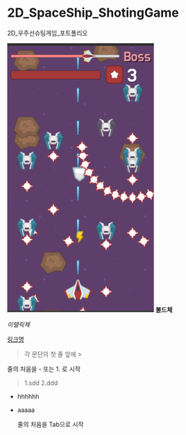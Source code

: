 # 2D_SpaceShip_ShotingGame
2D_우주선슈팅게임_포트폴리오

![대체 텍스트](https://github.com/LiNamYoon/2D_SpaceShip_ShotingGame/blob/master/screenshot.PNG?raw=true)
**볼드체**

*이탤릭체*

[링크명](http://some-url.com)

> 각 문단의 첫 줄 앞에 >

줄의 처음을 - 또는 1. 로 시작
> 1.sdd
> 2.ddd

- hhhhhh

- aaaaa

  줄의 처음을 Tab으로 시작
